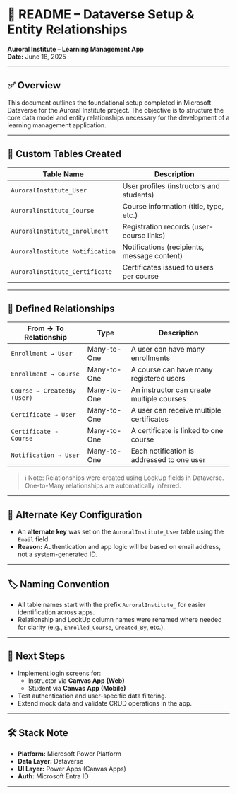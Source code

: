 # 📘 README – Dataverse Setup & Entity Relationships  
**Auroral Institute – Learning Management App**  
**Date:** June 18, 2025  

---

## ✅ Overview

This document outlines the foundational setup completed in Microsoft Dataverse for the Auroral Institute project. The objective is to structure the core data model and entity relationships necessary for the development of a learning management application.

---

## 🧱 Custom Tables Created

| Table Name                         | Description                                  |
|----------------------------------|----------------------------------------------|
| `AuroralInstitute_User`           | User profiles (instructors and students)     |
| `AuroralInstitute_Course`         | Course information (title, type, etc.)       |
| `AuroralInstitute_Enrollment`     | Registration records (user-course links)     |
| `AuroralInstitute_Notification`   | Notifications (recipients, message content)  |
| `AuroralInstitute_Certificate`    | Certificates issued to users per course      |

---

## 🔗 Defined Relationships

| From → To Relationship              | Type           | Description                                   |
|------------------------------------|----------------|-----------------------------------------------|
| `Enrollment → User`                | Many-to-One    | A user can have many enrollments              |
| `Enrollment → Course`              | Many-to-One    | A course can have many registered users       |
| `Course → CreatedBy (User)`        | Many-to-One    | An instructor can create multiple courses     |
| `Certificate → User`               | Many-to-One    | A user can receive multiple certificates      |
| `Certificate → Course`             | Many-to-One    | A certificate is linked to one course         |
| `Notification → User`              | Many-to-One    | Each notification is addressed to one user    |

> ℹ️ Note: Relationships were created using LookUp fields in Dataverse. One-to-Many relationships are automatically inferred.

---

## 🔑 Alternate Key Configuration

- An **alternate key** was set on the `AuroralInstitute_User` table using the `Email` field.
- **Reason:** Authentication and app logic will be based on email address, not a system-generated ID.

---

## 🏷 Naming Convention

- All table names start with the prefix `AuroralInstitute_` for easier identification across apps.
- Relationship and LookUp column names were renamed where needed for clarity (e.g., `Enrolled_Course`, `Created_By`, etc.).

---

## 🚀 Next Steps

- Implement login screens for:
  - Instructor via **Canvas App (Web)**
  - Student via **Canvas App (Mobile)**
- Test authentication and user-specific data filtering.
- Extend mock data and validate CRUD operations in the app.

---

## 🛠 Stack Note

- **Platform:** Microsoft Power Platform
- **Data Layer:** Dataverse
- **UI Layer:** Power Apps (Canvas Apps)
- **Auth:** Microsoft Entra ID

---